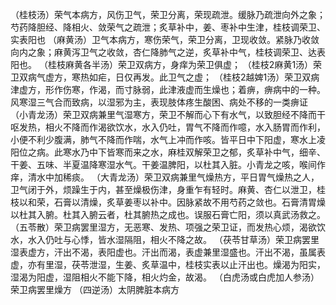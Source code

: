 （桂枝汤）荣气本病方，风伤卫气，荣卫分离，荣现疏泄。缓脉乃疏泄向外之象；芍药降胆经、降相火、敛荣气之疏泄；炙草补中，姜、枣补中生津，桂枝调荣卫、实表阳也
（麻黄汤）卫气本病方，寒伤荣气，荣卫分离，卫现收敛。紧脉乃收敛向内之象；麻黄泻卫气之收敛，杏仁降肺气之逆，炙草补中气，桂枝调荣卫、达表阳也。
（桂枝麻黄各半汤）荣卫双病方，身痒为荣卫俱虚；
（桂枝2麻黄1汤）荣卫双病气虚方，寒热如疟，日仅再发。此卫气之虚；
（桂枝2越婢1汤）荣卫双病津虚方，形作伤寒，作渴，而寸脉弱，此津液虚而生燥也；着痹，痹病中的一种。风寒湿三气合而致病，以湿邪为主，表现肢体疼生酸困、病处不移的一类痹证
（小青龙汤）荣卫双病兼里气湿寒方，荣卫不解而心下有水气，以致胆经不降而干呕发热，相火不降而作渴欲饮水，水入仍吐，胃气不降而作噫，水入肠胃而作利，小便不利少腹满，肺气不降而作喘，水气上冲而作咳。皆平日中下阳虚，寒水上凌阳位之病。此寒水乃中下皆寒而来之水，麻桂双解荣卫之郁，炙草补中气，细辛、干姜、五味、半夏温降寒湿水气。干姜温脾阳，以杜其入脏。小青龙之咳，喉间作痒，清水中加稀痰。
（大青龙汤）荣卫双病兼里气燥热方，平日胃气燥热之人，卫气闭于外，烦躁生于内，甚至燥极伤津，身重乍有轻时。麻黄、杏仁以泄卫，桂枝以和荣，石膏以清燥，炙草姜枣以补中。因脉紧故不用芍药之敛也。石膏清胃燥以杜其入腑。杜其入腑云者，杜其腑热之成也。误服石膏亡阳，须以真武汤救之。
（五苓散）荣卫病罢里湿方，无恶寒、发热、项强之荣卫证，而发热心烦，渴欲饮水，水入仍吐与心悸，皆水湿隔阻，相火不降之故。
（茯苓甘草汤）荣卫病罢里湿表虚方，汗出不渴，表阳虚也。汗出而渴，表虚兼里湿盛也。汗出不渴，虽属表虚，亦有里湿，茯苓泄湿，生姜、炙草温中，桂枝实表以止汗出也。燥渴为阳实，湿渴为阳虚，湿阻相火不能下降，相火灼金，故渴。
（白虎汤或白虎加人参汤）荣卫病罢里燥方
（四逆汤）太阴脾脏本病方


























